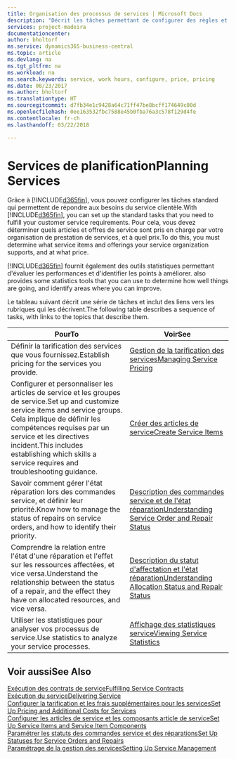 ```yaml
---
title: Organisation des processus de services | Microsoft Docs
description: "Décrit les tâches permettant de configurer des règles et des valeurs pour définir vos stratégies de services et vos processus de vente."
services: project-madeira
documentationcenter: 
author: bholtorf
ms.service: dynamics365-business-central
ms.topic: article
ms.devlang: na
ms.tgt_pltfrm: na
ms.workload: na
ms.search.keywords: service, work hours, configure, price, pricing
ms.date: 08/23/2017
ms.author: bholtorf
ms.translationtype: HT
ms.sourcegitcommit: d7fb34e1c9428a64c71ff47be8bcff174649c00d
ms.openlocfilehash: 0ee163532fbc7588e45b0fba76a3c578f129d4fe
ms.contentlocale: fr-ch
ms.lasthandoff: 03/22/2018

---
```

# <a name="planning-services"></a><span data-ttu-id="de506-103">Services de planification</span><span class="sxs-lookup"><span data-stu-id="de506-103">Planning Services</span></span>
<span data-ttu-id="de506-104">Grâce à [!INCLUDE[d365fin](includes/d365fin_md.md)], vous pouvez configurer les tâches standard qui permettent de répondre aux besoins du service clientèle.</span><span class="sxs-lookup"><span data-stu-id="de506-104">With [!INCLUDE[d365fin](includes/d365fin_md.md)], you can set up the standard tasks that you need to fulfill your customer service requirements.</span></span> <span data-ttu-id="de506-105">Pour cela, vous devez déterminer quels articles et offres de service sont pris en charge par votre organisation de prestation de services, et à quel prix.</span><span class="sxs-lookup"><span data-stu-id="de506-105">To do this, you must determine what service items and offerings your service organization supports, and at what price.</span></span>   

[!INCLUDE[d365fin](includes/d365fin_md.md)]<span data-ttu-id="de506-106"> fournit également des outils statistiques permettant d'évaluer les performances et d'identifier les points à améliorer.</span><span class="sxs-lookup"><span data-stu-id="de506-106"> also provides some statistics tools that you can use to determine how well things are going, and identify areas where you can improve.</span></span>
  
<span data-ttu-id="de506-107">Le tableau suivant décrit une série de tâches et inclut des liens vers les rubriques qui les décrivent.</span><span class="sxs-lookup"><span data-stu-id="de506-107">The following table describes a sequence of tasks, with links to the topics that describe them.</span></span>   
  
|<span data-ttu-id="de506-108">**Pour**</span><span class="sxs-lookup"><span data-stu-id="de506-108">**To**</span></span>|<span data-ttu-id="de506-109">**Voir**</span><span class="sxs-lookup"><span data-stu-id="de506-109">**See**</span></span>|  
|------------|-------------|  
|<span data-ttu-id="de506-110">Définir la tarification des services que vous fournissez.</span><span class="sxs-lookup"><span data-stu-id="de506-110">Establish pricing for the services you provide.</span></span>|[<span data-ttu-id="de506-111">Gestion de la tarification des services</span><span class="sxs-lookup"><span data-stu-id="de506-111">Managing Service Pricing</span></span>](service-service-price-management.md)|
|<span data-ttu-id="de506-112">Configurer et personnaliser les articles de service et les groupes de service.</span><span class="sxs-lookup"><span data-stu-id="de506-112">Set up and customize service items and service groups.</span></span> <span data-ttu-id="de506-113">Cela implique de définir les compétences requises par un service et les directives incident.</span><span class="sxs-lookup"><span data-stu-id="de506-113">This includes establishing which skills a service requires and troubleshooting guidance.</span></span>| [<span data-ttu-id="de506-114">Créer des articles de service</span><span class="sxs-lookup"><span data-stu-id="de506-114">Create Service Items</span></span>](service-how-to-create-service-items.md)|  
|<span data-ttu-id="de506-115">Savoir comment gérer l'état réparation lors des commandes service, et définir leur priorité.</span><span class="sxs-lookup"><span data-stu-id="de506-115">Know how to manage the status of repairs on service orders, and how to identify their priority.</span></span>|[<span data-ttu-id="de506-116">Description des commandes service et de l'état réparation</span><span class="sxs-lookup"><span data-stu-id="de506-116">Understanding Service Order and Repair Status</span></span>](service-service-order-status-and-repair-status.md)|  
|<span data-ttu-id="de506-117">Comprendre la relation entre l'état d'une réparation et l'effet sur les ressources affectées, et vice versa.</span><span class="sxs-lookup"><span data-stu-id="de506-117">Understand the relationship between the status of a repair, and the effect they have on allocated resources, and vice versa.</span></span>|[<span data-ttu-id="de506-118">Description du statut d'affectation et l'état réparation</span><span class="sxs-lookup"><span data-stu-id="de506-118">Understanding Allocation Status and Repair Status</span></span>](service-allocation-status-and-repair-status.md)|  
|<span data-ttu-id="de506-119">Utiliser les statistiques pour analyser vos processus de service.</span><span class="sxs-lookup"><span data-stu-id="de506-119">Use statistics to analyze your service processes.</span></span> | [<span data-ttu-id="de506-120">Affichage des statistiques service</span><span class="sxs-lookup"><span data-stu-id="de506-120">Viewing Service Statistics</span></span>](service-service-statistics.md) |

## <a name="see-also"></a><span data-ttu-id="de506-121">Voir aussi</span><span class="sxs-lookup"><span data-stu-id="de506-121">See Also</span></span>
[<span data-ttu-id="de506-122">Exécution des contrats de service</span><span class="sxs-lookup"><span data-stu-id="de506-122">Fulfilling Service Contracts</span></span>](service-fulfill-service-contracts.md)  
[<span data-ttu-id="de506-123">Exécution du service</span><span class="sxs-lookup"><span data-stu-id="de506-123">Delivering Service</span></span>](service-deliver-service.md)  
[<span data-ttu-id="de506-124">Configurer la tarification et les frais supplémentaires pour les services</span><span class="sxs-lookup"><span data-stu-id="de506-124">Set Up Pricing and Additional Costs for Services</span></span>](service-how-setup-service-costs-pricing.md)  
[<span data-ttu-id="de506-125">Configurer les articles de service et les composants article de service</span><span class="sxs-lookup"><span data-stu-id="de506-125">Set Up Service Items and Service Item Components</span></span>](service-how-setup-service-items.md)  
[<span data-ttu-id="de506-126">Paramétrer les statuts des commandes service et des réparations</span><span class="sxs-lookup"><span data-stu-id="de506-126">Set Up Statuses for Service Orders and Repairs</span></span>](service-order-repair-status.md)  
[<span data-ttu-id="de506-127">Paramétrage de la gestion des services</span><span class="sxs-lookup"><span data-stu-id="de506-127">Setting Up Service Management</span></span>](service-setup-service.md)  

